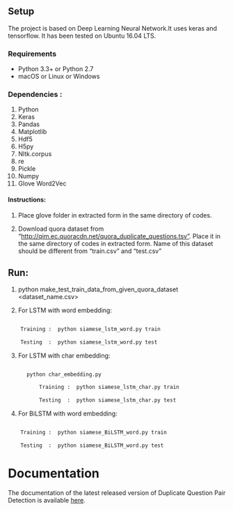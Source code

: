 
## Setup
The project is based on Deep Learning Neural Network.It uses keras and tensorflow. It has been tested on Ubuntu 16.04 LTS.


### Requirements

  * Python 3.3+ or Python 2.7
  * macOS or Linux or Windows

### Dependencies :

1.  Python
2.  Keras
3.  Pandas
4.  Matplotlib
5.  Hdf5
6.  H5py
7.  Nltk.corpus
8.  re
9.  Pickle
10. Numpy
11. Glove Word2Vec


#### Instructions:

1. Place glove folder in extracted form in the same directory of codes.

2. Download quora dataset from “http://qim.ec.quoracdn.net/quora_duplicate_questions.tsv”.
Place it in the same directory of codes in extracted form. Name of this dataset should be different from “train.csv” and “test.csv” 


## Run:

1. python make_test_train_data_from_given_quora_dataset <dataset_name.csv>


2. For LSTM with word embedding:
```python

	Training :  python siamese_lstm_word.py train
	
	Testing  :  python siamese_lstm_word.py test
```

3. For LSTM with char embedding:
 ```python
 
   	   python char_embedding.py

	       Training :  python siamese_lstm_char.py train
	
	       Testing  :  python siamese_lstm_char.py test

```
 4. For BiLSTM with word embedding:
```python
    
  	Training :  python siamese_BiLSTM_word.py train
	
	Testing  :  python siamese_BiLSTM_word.py test
```



Documentation
============

The documentation of the latest released version of Duplicate Question Pair Detection is available [here](https://docs.google.com/document/d/10rPiUkijm7ukeQcE-w_2ldIxhBeIxyDVHNKg8uabrFQ/edit?usp=sharing). 
